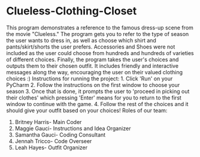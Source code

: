 # Clueless-Clothing-Closet
This program demonstrates a reference to the famous dress-up scene from the movie "Clueless." The program gets you to refer to the type of season the user wants to dress in, as well as choose which shirt and pants/skirt/shorts the user prefers. Accessories and Shoes were not included as the user could choose from hundreds and hundreds of varieties of different choices. Finally, the program takes the user's choices and outputs them to their chosen outfit. It includes friendly and interactive messages along the way, encouraging the user on their valued clothing choices :)  Instructions for running the project: 1. Click 'Run' on your PyCharm 2. Follow the instructions on the first window to choose your season 3. Once that is done, it prompts the user to 'proceed in picking out their clothes' which pressing 'Enter' means for you to return to the first window to continue with the game. 4. Follow the rest of the choices and it should give your outfit based on your choices! 
Roles of our team:
1. Britney Harris- Main Coder
2. Maggie Gauci- Instructions and Idea Organizer 
3. Samantha Gauci- Coding Consultant
4. Jennah Tricco- Code Overseer
5. Leah Hayes- Outfit Organizer 
